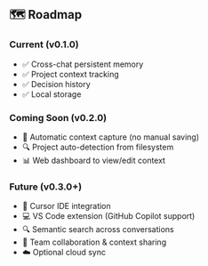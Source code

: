 ## 🗺️ Roadmap

### Current (v0.1.0)
- ✅ Cross-chat persistent memory
- ✅ Project context tracking
- ✅ Decision history
- ✅ Local storage

### Coming Soon (v0.2.0)
- 🔄 Automatic context capture (no manual saving)
- 🔍 Project auto-detection from filesystem
- 📊 Web dashboard to view/edit context

### Future (v0.3.0+)
- 🔀 Cursor IDE integration
- 💻 VS Code extension (GitHub Copilot support)
- 🔍 Semantic search across conversations
- 👥 Team collaboration & context sharing
- ☁️ Optional cloud sync